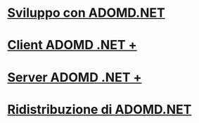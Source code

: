 # [Sviluppo con ADOMD.NET](developing-with-adomd-net.md)

# [Client ADOMD .NET +](../../../analysis-services/multidimensional-models-adomd-net-client/adomd-net-client-functionality.md)
# [Server ADOMD .NET +](../../../analysis-services/multidimensional-models-adomd-net-server/adomd-net-server-functionality.md)

# [Ridistribuzione di ADOMD.NET](redistributing-adomd-net.md)
